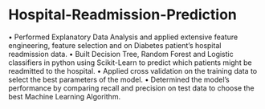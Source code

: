 # Hospital-Readmission-Prediction

• Performed Explanatory Data Analysis and applied extensive feature engineering, feature selection and on Diabetes patient’s hospital readmission data.
• Built Decision Tree, Random Forest and Logistic classifiers in python using Scikit-Learn to predict which patients might be readmitted to the hospital.
• Applied cross validation on the training data to select the best parameters of the model.
• Determined the model’s performance by comparing recall and precision on test data to choose the best Machine
Learning Algorithm.
